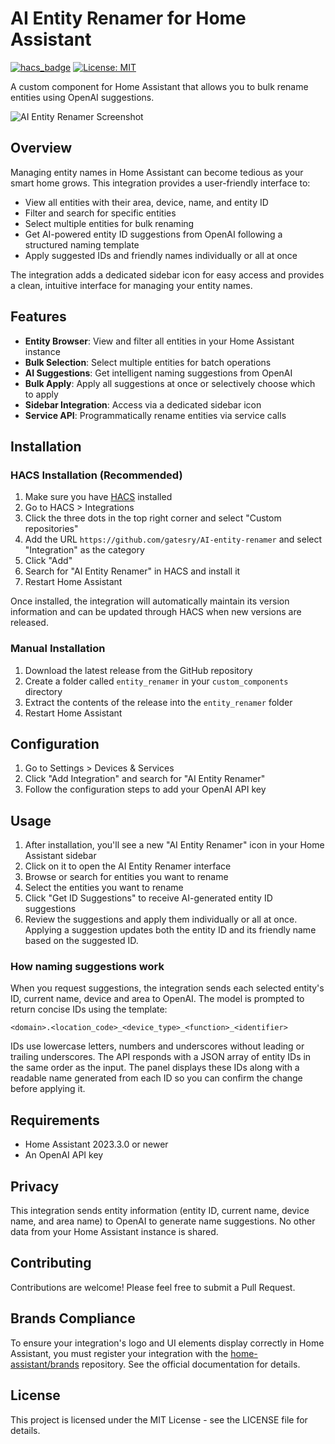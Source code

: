 # AI Entity Renamer for Home Assistant

[![hacs_badge](https://img.shields.io/badge/HACS-Custom-orange.svg)](https://github.com/custom-components/hacs)
[![License: MIT](https://img.shields.io/badge/License-MIT-yellow.svg)](https://opensource.org/licenses/MIT)

A custom component for Home Assistant that allows you to bulk rename entities using OpenAI suggestions.

![AI Entity Renamer Screenshot](docs/screenshot.png)

## Overview

Managing entity names in Home Assistant can become tedious as your smart home grows. This integration provides a user-friendly interface to:

- View all entities with their area, device, name, and entity ID
- Filter and search for specific entities
- Select multiple entities for bulk renaming
- Get AI-powered entity ID suggestions from OpenAI following a structured naming template
- Apply suggested IDs and friendly names individually or all at once

The integration adds a dedicated sidebar icon for easy access and provides a clean, intuitive interface for managing your entity names.

## Features

- **Entity Browser**: View and filter all entities in your Home Assistant instance
- **Bulk Selection**: Select multiple entities for batch operations
- **AI Suggestions**: Get intelligent naming suggestions from OpenAI
- **Bulk Apply**: Apply all suggestions at once or selectively choose which to apply
- **Sidebar Integration**: Access via a dedicated sidebar icon
- **Service API**: Programmatically rename entities via service calls

## Installation

### HACS Installation (Recommended)

1. Make sure you have [HACS](https://hacs.xyz/) installed
2. Go to HACS > Integrations
3. Click the three dots in the top right corner and select "Custom repositories"
4. Add the URL `https://github.com/gatesry/AI-entity-renamer` and select "Integration" as the category
5. Click "Add"
6. Search for "AI Entity Renamer" in HACS and install it
7. Restart Home Assistant

Once installed, the integration will automatically maintain its version information and can be updated through HACS when new versions are released.

### Manual Installation

1. Download the latest release from the GitHub repository
2. Create a folder called `entity_renamer` in your `custom_components` directory
3. Extract the contents of the release into the `entity_renamer` folder
4. Restart Home Assistant

## Configuration

1. Go to Settings > Devices & Services
2. Click "Add Integration" and search for "AI Entity Renamer"
3. Follow the configuration steps to add your OpenAI API key

## Usage

1. After installation, you'll see a new "AI Entity Renamer" icon in your Home Assistant sidebar
2. Click on it to open the AI Entity Renamer interface
3. Browse or search for entities you want to rename
4. Select the entities you want to rename
5. Click "Get ID Suggestions" to receive AI-generated entity ID suggestions
6. Review the suggestions and apply them individually or all at once. Applying a suggestion updates both the entity ID and its friendly name based on the suggested ID.

### How naming suggestions work

When you request suggestions, the integration sends each selected entity's
ID, current name, device and area to OpenAI. The model is prompted to return
concise IDs using the template:

```
<domain>.<location_code>_<device_type>_<function>_<identifier>
```

IDs use lowercase letters, numbers and underscores without leading or trailing
underscores. The API responds with a JSON array of entity IDs in the same order
as the input. The panel displays these IDs along with a readable name generated
from each ID so you can confirm the change before applying it.

## Requirements

- Home Assistant 2023.3.0 or newer
- An OpenAI API key

## Privacy

This integration sends entity information (entity ID, current name, device name, and area name) to OpenAI to generate name suggestions. No other data from your Home Assistant instance is shared.

## Contributing

Contributions are welcome! Please feel free to submit a Pull Request.

## Brands Compliance

To ensure your integration's logo and UI elements display correctly in Home Assistant, you must register your integration with the [home-assistant/brands](https://github.com/home-assistant/brands) repository. See the official documentation for details.

## License

This project is licensed under the MIT License - see the LICENSE file for details.
